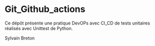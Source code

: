 # Git_Github_actions
Ce dépôt présente une pratique DevOPs avec CI_CD de tests unitaires réalisés avec Unittest de Python. 

Sylvain Breton
